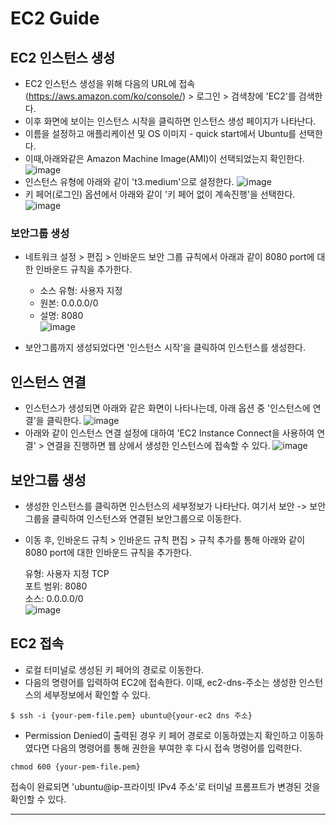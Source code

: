 # EC2 Guide

## EC2 인스턴스 생성
- EC2 인스턴스 생성을 위해 다음의 URL에 접속(https://aws.amazon.com/ko/console/) > 로그인 > 검색창에 'EC2'를 검색한다.
- 이후 화면에 보이는 인스턴스 시작을 클릭하면 인스턴스 생성 페이지가 나타난다.
- 이름을 설정하고 애플리케이션 및 OS 이미지 - quick start에서 Ubuntu를 선택한다.
- 이때,아래와같은 Amazon Machine Image(AMI)이 선택되었는지 확인한다.
![image](https://github.com/kyusooK/ec2-guide/assets/123912988/fe02d94c-4719-4ee7-8358-ae7e1820446f)
- 인스턴스 유형에 아래와 같이 't3.medium'으로 설정한다.
![image](https://github.com/kyusooK/ec2-guide/assets/123912988/b18c0484-df52-4f71-891c-8e000c531344)
- 키 페어(로그인) 옵션에서 아래와 같이 '키 페어 없이 계속진행'을 선택한다.
![image](https://github.com/kyusooK/ec2-guide/assets/123912988/50f0f295-5dae-4523-957d-afcf3caa9bde)

### 보안그룹 생성
- 네트워크 설정 > 편집 > 인바운드 보안 그룹 규칙에서 아래과 같이 8080 port에 대한 인바운드 규칙을 추가한다.
    - 소스 유형: 사용자 지정 <br>
    - 원본: 0.0.0.0/0 <br>
    - 설명: 8080 <br>
![image](https://github.com/kyusooK/ec2-guide/assets/123912988/c24fd6db-4b01-4817-9efc-f3002c601020)

- 보안그룹까지 생성되었다면 '인스턴스 시작'을 클릭하여 인스턴스를 생성한다.

## 인스턴스 연결
- 인스턴스가 생성되면 아래와 같은 화면이 나타나는데, 아래 옵션 중 '인스턴스에 연결'을 클릭한다.
![image](https://github.com/kyusooK/ec2-guide/assets/123912988/b98c7790-5909-482a-9bc1-8569daf384c4)
- 아래와 같이 인스턴스 연결 설정에 대하여 'EC2 Instance Connect을 사용하여 연결' > 연결을 진행하면 웹 상에서 생성한 인스턴스에 접속할 수 있다.
![image](https://github.com/kyusooK/ec2-guide/assets/123912988/dc77b247-7a1f-4acb-862c-78a289dccaa1)

## 보안그룹 생성
- 생성한 인스턴스를 클릭하면 인스턴스의 세부정보가 나타난다. 여기서 보안 -> 보안그룹을 클릭하여 인스턴스와 연결된 보안그룹으로 이동한다.
- 이동 후, 인바운드 규칙 > 인바운드 규칙 편집 > 규칙 추가를 통해 아래와 같이 8080 port에 대한 인바운드 규칙을 추가한다.

  유형: 사용자 지정 TCP <br>
  포트 범위: 8080 <br>
  소스: 0.0.0.0/0 <br>
![image](https://github.com/kyusooK/ec2-guide/assets/123912988/d59356ae-4f5c-42ea-8ac3-8858f9490c8b)

## EC2 접속
- 로컬 터미널로 생성된 키 페어의 경로로 이동한다.
- 다음의 명령어를 입력하여 EC2에 접속한다. 이때, ec2-dns-주소는 생성한 인스턴스의 세부정보에서 확인할 수 있다.
```
$ ssh -i {your-pem-file.pem} ubuntu@{your-ec2 dns 주소}
```
* Permission Denied이 출력된 경우 키 페어 경로로 이동하였는지 확인하고 이동하였다면 다음의 명령어를 통해 권한을 부여한 후 다시 접속 명령어를 입력한다.
```
chmod 600 {your-pem-file.pem}
```
접속이 완료되면 'ubuntu@ip-프라이빗 IPv4 주소'로 터미널 프롬프트가 변경된 것을 확인할 수 있다.

-----

